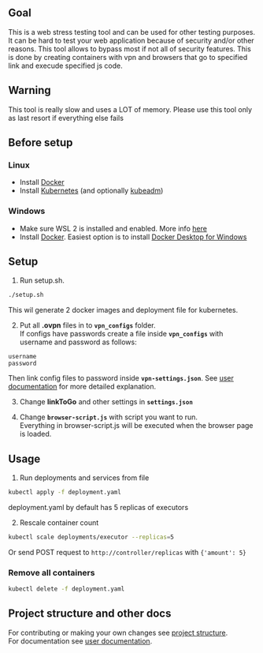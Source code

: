 ## Goal
This is a web stress testing tool and can be used for other testing purposes. 
It can be hard to test your web application because of security and/or other reasons. This tool allows to bypass most if not all of security features.
This is done by creating containers with vpn and browsers that go to specified link and execude specified js code.

## Warning
This tool is really slow and uses a LOT of memory.
Please use this tool only as last resort if everything else fails

## Before setup
### Linux
 * Install [Docker](https://docs.docker.com/engine/install/)
 * Install [Kubernetes](https://kubernetes.io/docs/tasks/tools/install-kubectl/) (and optionally [kubeadm](https://kubernetes.io/docs/setup/production-environment/tools/kubeadm/install-kubeadm/))
### Windows
 * Make sure WSL 2 is installed and enabled. More info [here](https://docs.microsoft.com/en-us/windows/wsl/install-win10)
 * Install [Docker](https://docs.docker.com/docker-for-windows/install/). Easiest option is to install [Docker Desktop for Windows](https://hub.docker.com/editions/community/docker-ce-desktop-windows/)

## Setup
1. Run setup.sh.
```bash
./setup.sh
```
This wil generate 2 docker images and deployment file for kubernetes.

2. Put all **.ovpn** files in to **`vpn_configs`** folder.\
If configs have passwords create a file inside **`vpn_configs`** with username and password as follows:
```
username
password
```
Then link config files to password inside **`vpn-settings.json`**. See [user documentation](../master/docs/USER_DOCS.md#vpn_configs-and-password-on-ovpn-file) for more detailed explanation.

3. Change **linkToGo** and other settings in **`settings.json`**

4. Change **`browser-script.js`** with script you want to run.\
Everything in browser-script.js will be executed when the browser page is loaded.

## Usage
1. Run deployments and services from file
```bash
kubectl apply -f deployment.yaml
```
deployment.yaml by default has 5 replicas of executors

2. Rescale container count
```bash
kubectl scale deployments/executor --replicas=5
```
Or send POST request to `http://controller/replicas` with `{'amount': 5}`

### Remove all containers
```bash
kubectl delete -f deployment.yaml
```

## Project structure and other docs
For contributing or making your own changes see [project structure](../master/dev/PROJECT_STRUCTURE.md).  
For documentation see [user documentation](../master/docs/USER_DOCS.md).
